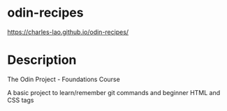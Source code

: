 # odin-recipes
https://charles-lao.github.io/odin-recipes/

# Description
The Odin Project - Foundations Course

A basic project to learn/remember git commands and beginner HTML and CSS tags